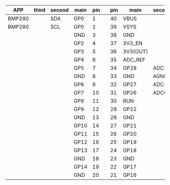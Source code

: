 | APP | third | second | main |  pin 	|   	| pin  	| main  | second | third| APP |
|---	|---	|---	|---  	|---	|---	|---	|---    |---    |---    |---    |
| BMP280  	|   	|  SDA 	| GP0  	| 1  	|   	| 40  | VBUS  	|    	|    	|    	|
|  BMP280 	|   	| SCL| GP0  	| 2  	|   	| 39  | VSYS  	|    	|    	|    	|
|   	|   	|   	| GND 	| 3  	|   	| 38  | GND    	|    	|    	|    	|
|   	|   	|   	| GP2  	| 4  	|   	| 37  | 3V3_EN  |    	|    	|    	|
|   	|   	|   	| GP3  	| 5  	|   	| 36  | 3V3(OUT)|    	|    	|    	|
|   	|   	|   	| GP4 	| 6 	|   	| 35  | ADC_REF |    	|    	|    	|
|   	|   	|   	| GP5  	| 7 	|   	| 34  | GP28  	|  ADC2 |    |      |
|   	|   	|   	| GND  	| 8     |   	| 33  | GND  	| AGND  |    |    |
|   	|   	|   	| GP6 	| 9 	|   	| 32  | GP27   	| ADC1  |    |    |
|   	|   	|   	| GP7  	| 10 	|   	| 31  | GP26  	| ADC0	|    	| BATT   	|
|   	|   	|   	| GP8  	| 11	|   	| 30  | RUN  	|    	|    	|    	|
|   	|   	|   	| GP9 	| 12	|   	| 29  | GP22   	|    	|    	|    	|
|   	|   	|   	| GND  	| 13 	|   	| 28  | GND  	|    	|    	|    	|
|   	|   	|   	| GP10  | 14 	|   	| 27  | GP21  	|    	|    	|    	|
|   	|   	|   	| GP11 	| 15	|   	| 26  | GP20   	|    	|    	|    	|
|   	|   	|   	| GP12  | 16	|   	| 25  | GP19  	|    	|    	|    	|
|   	|   	|   	| GP13  | 17	|   	| 24  | GP18  	|    	|    	|    	|
|   	|   	|   	| GND 	| 18	|   	| 23  | GND   	|    	|    	|    	|
|   	|   	|   	| GP14  | 19 	|   	| 22  | GP17  	|    	|    	|    	|
|   	|   	|   	| GND  	| 20 	|   	| 21  | GP16  	|    	|    	|    	|

